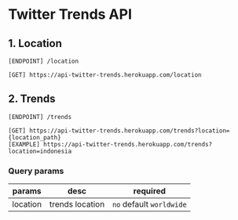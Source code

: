 # Twitter Trends API

## 1. Location
```
[ENDPOINT] /location
```
```
[GET] https://api-twitter-trends.herokuapp.com/location
```

## 2. Trends
```
[ENDPOINT] /trends
```
```
[GET] https://api-twitter-trends.herokuapp.com/trends?location={location_path}
[EXAMPLE] https://api-twitter-trends.herokuapp.com/trends?location=indonesia
```

### Query params
| params        | desc | required |
| --------------- |:---------:|:---------:|
| location | trends location | `no` default `worldwide` |

